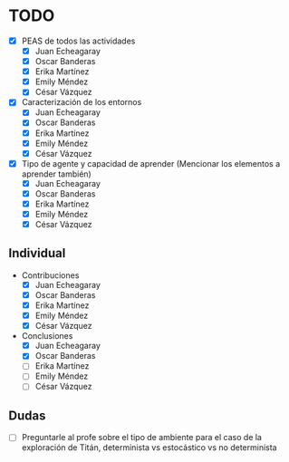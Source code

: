 # TODO

- [x] PEAS de todos las actividades
  - [x] Juan Echeagaray
  - [x] Oscar Banderas
  - [x] Erika Martínez
  - [x] Emily Méndez
  - [x] César Vázquez
- [x] Caracterización de los entornos
  - [x] Juan Echeagaray
  - [x] Oscar Banderas
  - [x] Erika Martínez
  - [x] Emily Méndez
  - [x] César Vázquez
- [x] Tipo de agente y capacidad de aprender (Mencionar los elementos a aprender también)
  - [x] Juan Echeagaray
  - [x] Oscar Banderas
  - [x] Erika Martínez
  - [x] Emily Méndez
  - [x] César Vázquez

## Individual

- Contribuciones
  - [x] Juan Echeagaray
  - [x] Oscar Banderas
  - [x] Erika Martínez
  - [x] Emily Méndez
  - [x] César Vázquez
- Conclusiones
  - [x] Juan Echeagaray
  - [x] Oscar Banderas
  - [ ] Erika Martínez
  - [ ] Emily Méndez
  - [ ] César Vázquez

## Dudas

- [ ] Preguntarle al profe sobre el tipo de ambiente para el caso de la exploración de Titán, determinista vs estocástico vs no determinista
